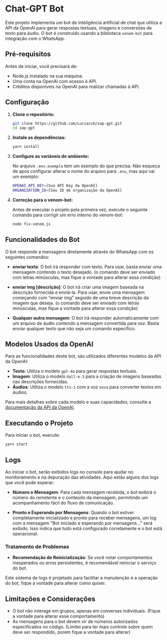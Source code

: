 # Chat-GPT Bot

Este projeto implementa um bot de inteligência artificial de chat que utiliza a API da OpenAI para gerar respostas textuais, imagens e conversões de texto para áudio. O bot é construído usando a biblioteca `venom-bot` para integração com o WhatsApp.

## Pré-requisitos

Antes de iniciar, você precisará de:

- Node.js instalado na sua máquina.
- Uma conta na OpenAI com acesso à API.
- Créditos disponíveis na OpenAI para realizar chamadas à API.

## Configuração

1. **Clone o repositório:**
   ```bash
   git clone https://github.com/Luccacvb/zap-gpt.git
   cd zap-gpt
   ```
2. **Instale as dependências:**
   ```bash
   yarn install
   ```
3. **Configure as variáveis de ambiente:**

   No arquivo `.env.exemple` tem um exemplo do que precisa. Não esqueça de apos configurar alterar o nome do arquivo para `.env`, mas aqui vai um exemplo:

   ```bash
   OPENAI_API_KEY=[Sua API Key da OpenAI]
   ORGANIZATION_ID=[Seu ID de organização da OpenAI]
   ```

4. **Correção para o venom-bot:**

   Antes de executar o projeto pela primeira vez, execute o seguinte comando para corrigir um erro interno do venom-bot:

   ```bash
   node fix-venom.js
   ```

## Funcionalidades do Bot

O bot responde a mensagens diretamente através do WhatsApp com os seguintes comandos:

- **enviar texto**: O bot irá responder com texto. Para usar, basta enviar uma mensagem contendo o texto desejado. (o comando deve ser enviado com letras minúsculas, mas fique a vontade para alterar essa condição)

- **enviar img [descrição]**: O bot irá criar uma imagem baseada na descrição fornecida e enviá-la. Para usar, envie uma mensagem começando com "enviar img" seguido de uma breve descrição da imagem que deseja. (o comando deve ser enviado com letras minúsculas, mas fique a vontade para alterar essa condição)

- **Qualquer outra mensagem**: O bot irá responder automaticamente com um arquivo de áudio contendo a mensagem convertida para voz. Basta enviar qualquer texto que não seja um comando específico.

## Modelos Usados da OpenAI

Para as funcionalidades deste bot, são utilizados diferentes modelos da API da OpenAI:

- **Texto**: Utiliza o modelo `gpt-4o` para gerar respostas textuais.
- **Imagem**: Utiliza o modelo `dall-e-3` para a criação de imagens baseadas nas descrições fornecidas.
- **Áudios**: Utiliza o modelo `tts-1` com a voz `nova` para converter textos em áudios.

Para mais detalhes sobre cada modelo e suas capacidades, consulte a [documentação da API da OpenAI](https://beta.openai.com/docs/).

## Executando o Projeto

Para iniciar o bot, execute:

```bash
yarn start
```

## Logs

Ao iniciar o bot, serão exibidos logs no console para ajudar no monitoramento e na depuração das atividades. Aqui estão alguns dos logs que você pode esperar:

- **Número e Mensagem**: Para cada mensagem recebida, o bot exibirá o número do remetente e o conteúdo da mensagem, permitindo um acompanhamento fácil do fluxo de comunicação.

- **Pronto e Esperando por Mensagens**: Quando o bot estiver completamente inicializado e pronto para receber mensagens, um log com a mensagem "Bot iniciado e esperando por mensagens..." será exibido. Isso indica que tudo está configurado corretamente e o bot está operacional.

### Tratamento de Problemas

- **Recomendação de Reinicialização**: Se você notar comportamentos inesperados ou erros persistentes, é recomendável reiniciar o serviço do bot.

Este sistema de logs é projetado para facilitar a manutenção e a operação do bot, fique a vontade para alterar como quiser.

## Limitações e Considerações

- O bot não interage em grupos, apenas em conversas individuais. (Fique a vontade para alterar esse comportamento)
- As mensagens para o bot devem vir de números autorizados especificados no código. (Limitei para ter mais controle sobre quem deve ser respondido, porem fique a vontade para alterar)
